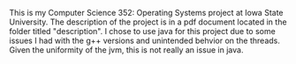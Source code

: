 This is my Computer Science 352: Operating Systems project at Iowa State University. The description of the project is in a pdf document located in the folder titled "description". I chose to use java for this project due to some issues I had with the g++ versions and unintended behvior on the threads. Given the uniformity of the jvm, this is not really an issue in java.

